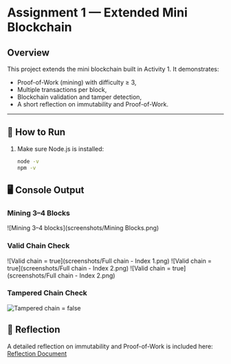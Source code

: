# Assignment 1 — Extended Mini Blockchain

## Overview
This project extends the mini blockchain built in Activity 1. It demonstrates:
- Proof-of-Work (mining) with difficulty ≥ 3,
- Multiple transactions per block,
- Blockchain validation and tamper detection,
- A short reflection on immutability and Proof-of-Work.

---

## 🚀 How to Run

1. Make sure Node.js is installed:
   ```bash
   node -v
   npm -v

## 🖥 Console Output

### Mining 3–4 Blocks
![Mining 3–4 blocks](screenshots/Mining Blocks.png)

### Valid Chain Check
![Valid chain = true](screenshots/Full chain - Index 1.png)
![Valid chain = true](screenshots/Full chain - Index 2.png)
![Valid chain = true](screenshots/Full chain - Index 2.png)

### Tampered Chain Check
![Tampered chain = false](screenshots/Tampering.png)

## 📝 Reflection
A detailed reflection on immutability and Proof-of-Work is included here:  
[Reflection Document](Reflection/Reflection.docx)

